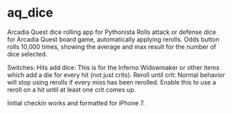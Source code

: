 # aq_dice
Arcadia Quest dice rolling app for Pythonista
Rolls attack or defense dice for Arcadia Quest board game, automatically 
applying rerolls. Odds button rolls 10,000 times, showing the average and
max result for the number of dice selected.

Switches:
  Hits add dice:     This is for the Inferno Widowmaker or other items 
                     which add a die for every hit (not just crits).
  Reroll until crit: Normal behavior will stop using rerolls if every
                     miss has been rerolled. Enable this to use a reroll
                     on a hit until at least one crit comes up.
                     
Initial checkin works and formatted for iPhone 7.
